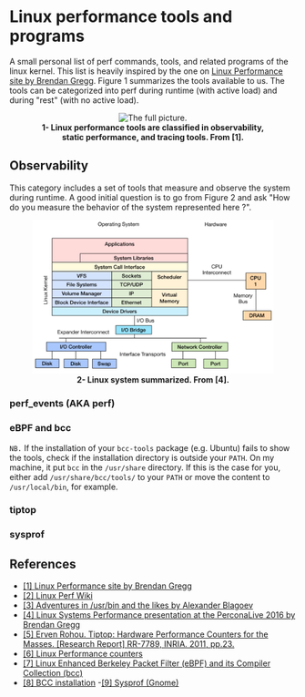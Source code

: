 # Linux performance tools and programs
A small personal list of perf commands, tools, and related programs of the linux kernel. This list is heavily inspired by the one on [Linux Performance site by Brendan Gregg](http://www.brendangregg.com/linuxperf.html). Figure 1 summarizes the tools available to us. The tools can be categorized into perf during runtime (with active load) and during "rest" (with no active load).

<center><figure><img alt='The full picture.' src='http://www.brendangregg.com/Perf/linux_perf_tools_full.png'><figcaption><b>1- Linux performance tools are classified in observability, static performance, and tracing tools. From [1].</b></figcaption></figure></center>

## Observability
This category includes a set of tools that measure and observe the system during runtime. A good initial question is to go from Figure 2 and ask "How do you measure the behavior of the system represented here ?".
<center><figure><img alt='The linux kernel summary.' src='img/system_summary.png'><figcaption><b>2- Linux system summarized. From [4].</b></figcaption></figure></center>

### perf_events (AKA perf)
### eBPF and bcc
`NB.` If the installation of your `bcc-tools` package (e.g. Ubuntu) fails to show the tools, check if the installation directory is outside your `PATH`. On my machine, it put `bcc` in the `/usr/share` directory. If this is the case for you, either add `/usr/share/bcc/tools/` to your `PATH` or move the content to `/usr/local/bin`, for example.
### tiptop
### sysprof

## References
- [[1] Linux Performance site by Brendan Gregg](http://www.brendangregg.com/linuxperf.html)
- [[2] Linux Perf Wiki](https://perf.wiki.kernel.org/index.php/Main_Page)
- [[3] Adventures in /usr/bin and the likes by Alexander Blagoev](https://ablagoev.github.io/linux/adventures/commands/2017/02/19/adventures-in-usr-bin.html)
- [[4] Linux Systems Performance presentation at the PerconaLive 2016 by Brendan Gregg](https://www.slideshare.net/brendangregg/linux-systems-performance-2016)
- [[5] Erven Rohou. Tiptop: Hardware Performance Counters for the Masses. [Research Report] RR-7789, INRIA. 2011, pp.23. <hal-00639173>](https://hal.inria.fr/hal-00639173)
- [[6] Linux Performance counters](https://anton.ozlabs.org/blog/2009/09/04/using-performance-counters-for-linux/)
- [[7] Linux Enhanced Berkeley Packet Filter (eBPF) and its Compiler Collection (bcc)](http://www.brendangregg.com/ebpf.html)
- [[8] BCC installation](https://github.com/iovisor/bcc/blob/master/INSTALL.md)
-[[9] Sysprof (Gnome)](http://sysprof.com/)